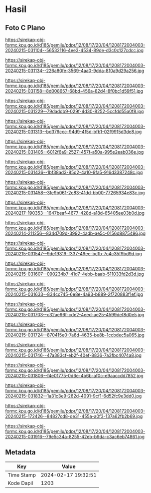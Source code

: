 # Hasil

## Foto C Plano

https://sirekap-obj-formc.kpu.go.id/d185/pemilu/pdpr/12/08/17/20/04/1208172004003-20240215-031104--56532116-4ee3-4534-89de-d3c0c127cdcc.jpg

https://sirekap-obj-formc.kpu.go.id/d185/pemilu/pdpr/12/08/17/20/04/1208172004003-20240215-031134--226a80fe-3569-4aa0-9dda-810a9d29a256.jpg

https://sirekap-obj-formc.kpu.go.id/d185/pemilu/pdpr/12/08/17/20/04/1208172004003-20240215-031158--8d008657-68bd-456a-82d4-8f0bc1d59f51.jpg

https://sirekap-obj-formc.kpu.go.id/d185/pemilu/pdpr/12/08/17/20/04/1208172004003-20240215-031229--79daddb9-029f-4d30-8252-5ccfdd55a0f8.jpg

https://sirekap-obj-formc.kpu.go.id/d185/pemilu/pdpr/12/08/17/20/04/1208172004003-20240215-031313--bd376ccc-94d9-4f5d-bfb1-02f9915d3de8.jpg

https://sirekap-obj-formc.kpu.go.id/d185/pemilu/pdpr/12/08/17/20/04/1208172004003-20240215-031405--6012f6a9-2527-457f-a50a-995e2eab036e.jpg

https://sirekap-obj-formc.kpu.go.id/d185/pemilu/pdpr/12/08/17/20/04/1208172004003-20240215-031436--1bf38ad3-85d2-4a10-9fa5-916d3387248c.jpg

https://sirekap-obj-formc.kpu.go.id/d185/pemilu/pdpr/12/08/17/20/04/1208172004003-20240215-031458--3fe9b061-2e83-41dd-bb00-77265934e83c.jpg

https://sirekap-obj-formc.kpu.go.id/d185/pemilu/pdpr/12/08/17/20/04/1208172004003-20240217-190353--1647beaf-4677-428d-a18d-65405ee03b0d.jpg

https://sirekap-obj-formc.kpu.go.id/d185/pemilu/pdpr/12/08/17/20/04/1208172004003-20240214-211256--834d709d-3992-4adb-ae5c-0156d8875496.jpg

https://sirekap-obj-formc.kpu.go.id/d185/pemilu/pdpr/12/08/17/20/04/1208172004003-20240215-031547--9de19319-f337-49ee-bc1b-7c4c35f9bd9d.jpg

https://sirekap-obj-formc.kpu.go.id/d185/pemilu/pdpr/12/08/17/20/04/1208172004003-20240215-031607--090234b7-41d7-4ebb-baab-511033fd2d3d.jpg

https://sirekap-obj-formc.kpu.go.id/d185/pemilu/pdpr/12/08/17/20/04/1208172004003-20240215-031633--834cc745-6e8e-4a93-b889-2f720883f1ef.jpg

https://sirekap-obj-formc.kpu.go.id/d185/pemilu/pdpr/12/08/17/20/04/1208172004003-20240215-031703--c32ae96f-cde2-4eed-ae25-4599def8d0e5.jpg

https://sirekap-obj-formc.kpu.go.id/d185/pemilu/pdpr/12/08/17/20/04/1208172004003-20240215-031724--870415e0-7a6d-4635-be8b-1ccbdec5a065.jpg

https://sirekap-obj-formc.kpu.go.id/d185/pemilu/pdpr/12/08/17/20/04/1208172004003-20240215-031746--47a383cf-eb2f-40ef-8836-7a3fbc4074a8.jpg

https://sirekap-obj-formc.kpu.go.id/d185/pemilu/pdpr/12/08/17/20/04/1208172004003-20240215-031806--f4e01775-0d6e-4b6b-af0c-e9aaccdd7852.jpg

https://sirekap-obj-formc.kpu.go.id/d185/pemilu/pdpr/12/08/17/20/04/1208172004003-20240215-031832--1a31c3e9-262d-4091-9cf1-6d52fc9e3dd0.jpg

https://sirekap-obj-formc.kpu.go.id/d185/pemilu/pdpr/12/08/17/20/04/1208172004003-20240215-172426--84827cd8-de31-455a-a0f3-137a62fb2b69.jpg

https://sirekap-obj-formc.kpu.go.id/d185/pemilu/pdpr/12/08/17/20/04/1208172004003-20240215-031916--79e5c34a-8255-42eb-b9da-c3ac6eb74861.jpg


## Metadata

| Key        | Value               |
| ---------- | ------------------- |
| Time Stamp | 2024-02-17 19:32:51 |
| Kode Dapil | 1203                |



